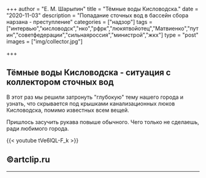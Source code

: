 +++
author = "Е. М. Шарыпин"
title = "Тёмные воды Кисловодска."
date = "2020-11-03"
description = "Попадание сточных вод в бассейн сбора нарзана - преступление"
categories = ["надзор"]
tags = ["интервью","кисловодск","нко","рфрк","люкятвойотец","Матвиенко","путин","советфедерации","сильнаяроссия","министрой","жкх"]
type = "post"
images = ["img/collector.jpg"]

+++

## Тёмные воды Кисловодска - ситуация с коллектором сточных вод

 В этот раз мы решили затронуть "глубокую" тему нашего города и узнать, что скрывается под крышками канализационных люков Кисловодска, помимо известных всем вещей.


Пришлось засучить рукава повыше обычного.
Чего только не сделаешь, ради любимого города.

{{< youtube tVe6lQL-F_k >}}



©artclip.ru
---
---

